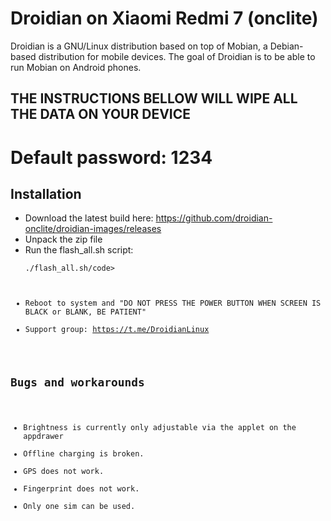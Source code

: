 Droidian on Xiaomi Redmi 7 (onclite)
========

Droidian is a GNU/Linux distribution based on top of Mobian, a Debian-based distribution for mobile devices. The goal of Droidian is to be able to run Mobian on Android phones.

## THE INSTRUCTIONS BELLOW WILL WIPE ALL THE DATA ON YOUR DEVICE

# Default password: 1234

## Installation
 * Download the latest build here: https://github.com/droidian-onclite/droidian-images/releases
 * Unpack the zip file
 * Run the flash_all.sh script:
    <pre><code>./flash_all.sh/code></pre>
 * Reboot to system and "DO NOT PRESS THE POWER BUTTON WHEN SCREEN IS BLACK or BLANK, BE PATIENT"
 * Support group: https://t.me/DroidianLinux

## Bugs and workarounds
* Brightness is currently only adjustable via the applet on the appdrawer
* Offline charging is broken.
* GPS does not work.
* Fingerprint does not work.
* Only one sim can be used.
